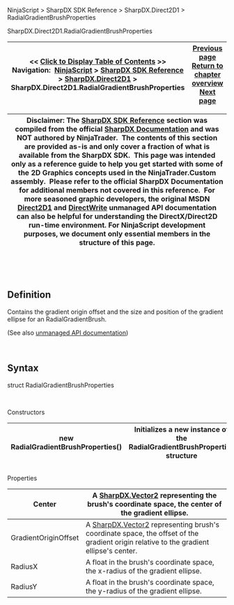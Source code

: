﻿


NinjaScript \> SharpDX SDK Reference \> SharpDX.Direct2D1 \> RadialGradientBrushProperties






















SharpDX.Direct2D1\.RadialGradientBrushProperties







| \<\< [Click to Display Table of Contents](sharpdx_direct2d1_radialgradientbrushproperties.md) \>\> **Navigation:**     [NinjaScript](ninjascript-1.md) \> [SharpDX SDK Reference](sharpdx_sdk_reference-1.md) \> [SharpDX.Direct2D1](sharpdx_direct2d1-1.md) \> SharpDX.Direct2D1\.RadialGradientBrushProperties | [Previous page](sharpdx_direct2d1_radialgradientbrush_radiusy-1.md) [Return to chapter overview](sharpdx_direct2d1-1.md) [Next page](sharpdx_direct2d1_rendertarget-1.md) |
| --- | --- |













| Disclaimer: The [SharpDX SDK Reference](sharpdx_sdk_reference-1.md) section was compiled from the official [SharpDX Documentation](http://sharpdx.org/) and was NOT authored by NinjaTrader.  The contents of this section are provided as\-is and only cover a fraction of what is available from the SharpDX SDK.  This page was intended only as a reference guide to help you get started with some of the 2D Graphics concepts used in the NinjaTrader.Custom assembly.  Please refer to the official SharpDX Documentation for additional members not covered in this reference.  For more seasoned graphic developers, the original MSDN [Direct2D1](https://msdn.microsoft.com/en-us/library/windows/desktop/dd370990.aspx) and [DirectWrite](https://msdn.microsoft.com/en-us/library/windows/desktop/dd368038.aspx) unmanaged API documentation can also be helpful for understanding the DirectX/Direct2D run\-time environment. For NinjaScript development purposes, we document only essential members in the structure of this page. |
| --- |



 


 


## Definition


Contains the gradient origin offset and the size and position of the gradient ellipse for an RadialGradientBrush. 


(See also [unmanaged API documentation](http://msdn.microsoft.com/en-us/library/dd368149.aspx))


 


## Syntax


struct RadialGradientBrushProperties


   

Constructors




| new RadialGradientBrushProperties() | Initializes a new instance of the RadialGradientBrushProperties structure |
| --- | --- |



## 


## 


Properties




| Center | A [SharpDX.Vector2](sharpdx_vector2-1.md) representing the brush's coordinate space, the center of the gradient ellipse. |
| --- | --- |
| GradientOriginOffset | A [SharpDX.Vector2](sharpdx_vector2-1.md) representing brush's coordinate space, the offset of the gradient origin relative to the gradient ellipse's center. |
| RadiusX | A float in the brush's coordinate space, the x\-radius of the gradient ellipse. |
| RadiusY | A float in the brush's coordinate space, the y\-radius of the gradient ellipse. |









